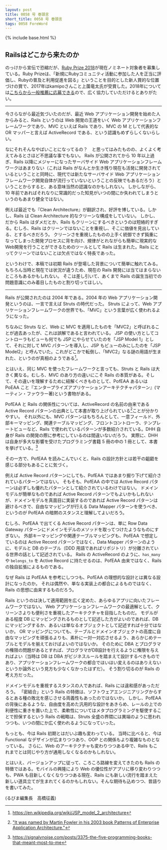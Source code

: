 ```yaml
---
layout: post
title: 0058 号 巻頭言
short_title: 0058 号 巻頭言
tags: 0058 ForeWord
---
```

{% include base.html %}

## Railsはどこから来たのか

のっけから宣伝で恐縮だが、[Ruby Prize 2018](https://rubyprize.jp/ja/index.html)が現在ノミネート対象者を募集している。Ruby Prizeは、「新規にRubyコミュニティ活動に参加した人を正当に評価し、Rubyの普及と利用促進を図る」ということを目的とした新人賞的な位置づけの賞で、2017年はkamipoさんこと上薗竜太氏が受賞した。2018年については[こちらから一般推薦に応募できる](https://goo.gl/forms/YyIHHS9mw91dT1bB3)ので、広く協力していただけるとありがたい。

----

今さらながら最近気づいたのだが、最近 Web アプリケーション開発を始めた人からみると、Rails というのは Web 開発の王道をいく Web アプリケーションフレームワークであり、MVC といえば Rails であり、MVC の M として代表的な OR マッパーと言えば ActiveRecord である、という認識もめずらしくないらしい。

なにそれそんなやばいことになってるの？　と思ってはみたものの、よくよく考えてみるとさほど不思議な事でもない。
Rails が公開されてから 10 年以上過ぎ、Rails 以降にメジャーになったサーバサイド Web アプリケーションフレームワークはあまりない（これは Rails がなんとか生き残り現在も活発に開発されているということと同時に、現代では新たなサーバサイド Web アプリケーションフレームワーク開発自体が流行っていないということの反映でもあるだろう）ということからすると、ある意味当然の認識なのかもしれない。
しかしながら、10 年前であればそれなりに常識的だった知見がいつの間にか失われてしまうというのもあまり健全ではない。

例えば最近でも『Clean Architecture』が翻訳され、好評を博している。しかし、Rails は Clean Architecture 的なクリーンな構成をしていない。
しかし、だから Rails はダメだとか、Rails もクリーンにするべきというのは短絡的すぎる。むしろ、Rails はクリーンではないことを重視し、そこに価値を見出している、とするべきだろう。
クリーンさを重視したものの上手く統御できず鈍重になってしまった開発プロセスに背を向け、規律がとれながらも簡単に現実的なWeb開発を行うことができるためのツールとして Rails は生まれた。Rails にとってクリーンではないことは欠点ではなく特長であった。

というわけで、本稿では初期 Rails が登場した背景について簡単に触れてみる。
もちろん当時と現在では状況が違うため、現在の Rails 開発には当てはまらないところもあるかもしれない。
そこは差し引いて、あくまで Rails の誕生当初での問題意識にのみ着目したものと割り切ってほしい。

----

Rails が公開されたのは 2004 年である。2004 年の Web アプリケーション開発というのは、一言で言えば Struts の時代だった。
Struts によって、Web アプリケーションフレームワークの世界でも、「MVC」という言葉が広く使われるようになった。

ちなみに Struts など、Web に MVC を適用したものを「MVC2」と呼ばれることが過去あったが、これは誤解であると言われている。
JSP の使い方としてコントローラもビューも何でも JSP にやらせていたのを「JSP Model 1」として、それに対して MVC パターンを導入し、JSP もビューのみにしたのを「JSP Model2」と呼んでいた。これがどこかで転倒し、「MVC2」なる謎の用語が生まれた、というのが真相のようである[^1]。

とはいえ、同じ MVC を使ったフレームワークと言っても、Struts と Rails は大きく異なる。むしろ、MVC のあり方の違いにこそ Rails の本質がある。そして、その違いを理解するために紐解くべきものとして、PofEAA あるいは PoEAA こと『エンタープライズアプリケーションアーキテクチャパターン』(マーティン・ファウラー著)という書物がある。

PofEAA と Rails の関係性については、ActiveRecord の名前の由来である Active Record パターンの出典として本書が取り上げられている[^2]ことが分かりやすい。
それ以外にも、MVC パターンはもちろんとして、一意フィールド、外部キーマッピング、関連テーブルマッピング、フロントコントローラ、テンプレートビューなど、Rails で使われているパターンが多数紹介されている。DHH 自身が Rails の開発の際に参考にしているのは間違いないだろう。
実際に、DHH は自身が多大な影響を受けたプログラミング書籍 5 冊の中の 1 冊として、本書を挙げている。[^3]

その一方で、PofEAA を読みこんでいくと、Rails の設計方針とは若干の齟齬を感じる部分もあることに気づく。

例えば Active Record パターンにしても、PofEAA ではあまり掘り下げて紹介されているパターンではない。
そもそも、PofEAA の中では Active Record パターンは必ずしも優れたパターンとして紹介されているわけではない。
ドメインモデルが簡単なものであれば Active Record パターンでもよいかもしれないが、ドメインモデルを真面目に実装するのであれば Active Record パターンは避けるべきで、自由なマッピングが行える Data Mapper パターンを使うべき、というのが PofEAA の暗黙のスタンスと理解してよいだろう。

むしろ、PofEAA で出てくる Active Record パターンは、単に Row Data Gateway パターンにドメインモデルのメソッドを取ってつけたようなものにすぎない。
外部キーマッピングや関連テーブルマッピングも、PofEAA で想定しているのは Active Record パターンではなく、Data Mapper パターンのように、モデルと DB のテーブル（DDD 用語であればリポジトリ）が分離されている世界の話として記述されている。
Rails の ActiveRecord のように、`has_many` や `belongs_to` を Active Record に持たせるのは、PofEAA 由来ではなく、Rails の独自拡張によるものである。

なぜ Rails は PofEAA を参考にしつつも、PofEAA の理想的な設計とは異なる設計になったのか。
それは偶然や、単なる実装上の都合によるものではなく、Rails の思想に由来するものだろう。

Rails というのは決して適用範囲を広く定めた、あらゆるアプリに向いたフレームワークではない。
Web アプリケーションフレームワークの最適解として、クリーンさよりも便利さを重視したアーキテクチャを目指したものだ。
モデルがある程度 DB にマッピングされるものとして記述した方がよいのであれば、DB にマッピングするか、あるいは単なるオブジェクトとして記述すれば十分ではないか。
OR マッピングについても、テーブルとドメインオブジェクトの高度に自由なマッピングを頑張るよりも、素朴に一対一対応させるよう、あらかじめテーブルとモデルを揃えておけばよいのではないか。
そのために DBA とプログラマの権限の問題があるとすれば、プログラマがDB設計を行えるように権限を与えればよい（当時は DB は DBA がビジネスルールを踏まえて設計するべきものであり、アプリケーションフレームワークの都合でほいほい変えるのはありえないというか論外という見方も少なくなかったはずだ）。
そう割り切るのが Rails の考え方だった。

ドメインモデルを重視するスタンスの人であれば、Rails には違和感があっただろう。
「密結合」という Rails の特徴は、ソフトウェアエンジニアリングからするとある種の敗北を感じさせる両義性もあったのではないか。
しかし、PofEAA の背後にあるような、自由度を高めた汎用的な設計をあきらめ、レールの上での利便性に重きを置いた上で、柔軟性についてはメタプログラミングを駆使することで担保するという Rails の戦略は、Struts 全盛の界隈には異端のように思われつつも、いつの間にか広く使われるようになっていった。


もっとも、今は Rails 初期とはだいぶ趣も変わっている。
当時に比べると、今は Functional なデザインが広まりつつあり、OOP との関係もより複雑なものとなっている。
さらに、Web のアーキテクチャも変わりつつある中で、Rails もこれまでとは同じやり方が通用しなくなるのかもしれない。

とはいえ、バージョンアップに従って、ころころ路線を変えてきたのも Rails の特徴ではある。モバイルの興隆により Web の優位性がアプリに移り変わりつつも、PWA も目新しくなくなりつつある現在、Rails にも新しい流行を踏まえた新しい道具立てが生まれてくるのかもしれない。そんな期待も込めつつ、昔語りを書いてみた。


[^1]: <https://en.wikipedia.org/wiki/JSP_model_2_architecture>
[^2]: ["It was named by Martin Fowler in his 2003 book Patterns of Enterprise Application Architecture."](https://en.wikipedia.org/wiki/Active_record_pattern)
[^3]: <https://signalvnoise.com/posts/3375-the-five-programming-books-that-meant-most-to-me>

(るびま編集長　高橋征義)
